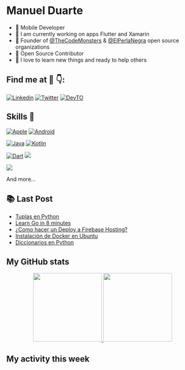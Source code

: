 # Manuel Duarte 

- 💬 Mobile Developer
- 📱 I am currently working on apps Flutter and Xamarin
- 🚀 Founder of [@TheCodeMonsters](https://github.com/TheCodeMonsters) & [@ElPerlaNegra](https://github.com/elperlanegra) open source organizations
- 📝 Open Source Contributor
- 🌱 I love to learn new things and ready to help others

## Find me at 🤖 👇:

[![Linkedin](https://img.shields.io/badge/Linkedin-0077B5?style=for-the-badge&logo=linkedin&logoColor=white)](https://www.linkedin.com/in/manuelduarte077/)
[![Twitter](https://img.shields.io/badge/Twitter-1DA1F2?style=for-the-badge&logo=twitter&logoColor=white)](https://twitter.com/manuelduarte077)
[![DevTO](https://img.shields.io/badge/DevTO-080808?style=for-the-badge&logo=dev.to&logoColor=white)](https://twitter.com/manuelduarte077)

## Skills 🚀

[![Apple](https://img.shields.io/badge/iOS-999999?style=for-the-badge&logo=apple&logoColor=999999&labelColor=f0f0f0)]()
[![Android](https://img.shields.io/badge/Android-3DDC84?style=for-the-badge&logo=android&logoColor=A4C639&labelColor=f0f0f0)]()

[![Java](https://img.shields.io/badge/Java-5382a1?style=for-the-badge&logo=java&logoColor=22272E&labelColor=f0f0f0)]()
[![Kotlin](https://img.shields.io/badge/kotlin-766DB2?style=for-the-badge&logo=kotlin&logoColor=d73cea&labelColor=f0f0f0)]()

[![Dart](https://img.shields.io/badge/DART-0075BA?style=for-the-badge&logo=DART&logoColor=0075BA&labelColor=f0f0f0)]()
[![](https://img.shields.io/badge/flutter-0095D5?style=for-the-badge&logo=flutter&logoColor=0095D5&labelColor=f0f0f0)](https://flutter.dev/)

[![](https://img.shields.io/badge/Xamarin-2196f3?style=for-the-badge&logo=xamarin&logoColor=blue&labelColor=f0f0f0)]()


And more...


## 📚 Last Post

<!-- YT:START -->
- [Tuplas en Python](https://dev.to/manuelduarte077/tuplas-en-python-tuple-5e52)
- [Learn Go in 8 minutes ](https://dev.to/manuelduarte077/learn-go-in-8-minutes-59ph)
- [¿Como hacer un Deploy a Firebase Hosting?](https://dev.to/manuelduarte077/como-hacer-un-deploy-a-firebase-hosting-1d1j)
- [Instalación de Docker en Ubuntu](https://dev.to/manuelduarte077/instalacion-de-docker-en-ubuntu-4mhf)
- [Diccionarios en Python](https://dev.to/manuelduarte077/diccionarios-en-python-4h3n)
<!-- YT:END -->

## My GitHub stats

<p align="center">
  <a href="https://github.com/manuelduarte077">
    <img height="180em" src="https://github-readme-stats-eight-theta.vercel.app/api?username=manuelduarte077&show_icons=true&include_all_commits=true&count_private=true"/>
    <img height="180em" src="https://github-readme-stats-eight-theta.vercel.app/api/top-langs/?username=manuelduarte077&layout=compact&langs_count=8&count_private=true"/>
  </a>  
</p>

## My activity this week